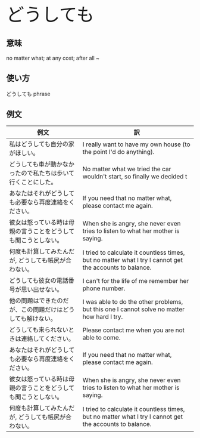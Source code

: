 <font size="+4"> どうしても </font>

## 意味
no matter what; at any cost; after all ~

## 使い方

どうしても	phrase

## 例文

|例文|訳|
| --- | --- |
|私はどうしても自分の家がほしい。|I really want to have my own house (to the point I'd do anything).|
|どうしても車が動かなかったので私たちは歩いて行くことにした。|No matter what we tried the car wouldn't start, so finally we decided t|Please contact me when you are not able to come.|
|あなたはそれがどうしても必要なら再度連絡をください。|If you need that no matter what, please contact me again.|
|彼女は怒っている時は母親の言うことをどうしても聞こうとしない。|When she is angry, she never even tries to listen to what her mother is saying.|
|何度も計算してみたんだが, どうしても帳尻が合わない。|I tried to calculate it countless times, but no matter what I try I cannot get the accounts to balance.|o go on foot.|
|どうしても彼女の電話番号が思い出せない。|I can't for the life of me remember her phone number.|
|他の問題はできたのだが、この問題だけはどうしても解けない。|I was able to do the other problems, but this one I cannot solve no matter how hard I try.|
|どうしても来られないときは連絡してください。|Please contact me when you are not able to come.|
|あなたはそれがどうしても必要なら再度連絡をください。|If you need that no matter what, please contact me again.|
|彼女は怒っている時は母親の言うことをどうしても聞こうとしない。|When she is angry, she never even tries to listen to what her mother is saying.|
|何度も計算してみたんだが, どうしても帳尻が合わない。|I tried to calculate it countless times, but no matter what I try I cannot get the accounts to balance.|